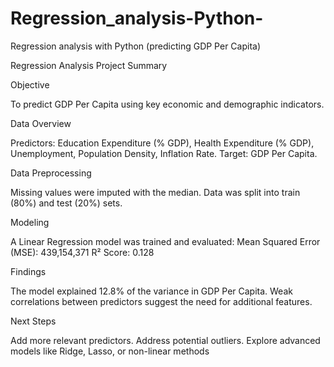 # Regression_analysis-Python-
Regression analysis with Python (predicting GDP Per Capita)

Regression Analysis Project Summary


Objective

To predict GDP Per Capita using key economic and demographic indicators.

Data Overview

Predictors: Education Expenditure (% GDP), Health Expenditure (% GDP), Unemployment, Population Density, Inflation Rate.
Target: GDP Per Capita.

Data Preprocessing

Missing values were imputed with the median.
Data was split into train (80%) and test (20%) sets.

Modeling

A Linear Regression model was trained and evaluated:
Mean Squared Error (MSE): 439,154,371
R² Score: 0.128

Findings

The model explained 12.8% of the variance in GDP Per Capita.
Weak correlations between predictors suggest the need for additional features.

Next Steps

Add more relevant predictors.
Address potential outliers.
Explore advanced models like Ridge, Lasso, or non-linear methods
